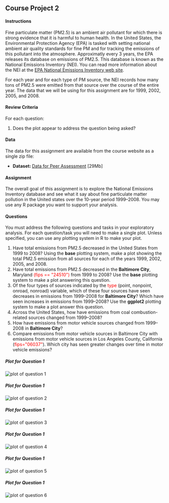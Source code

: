 ## Course Project 2

#### Instructions

Fine particulate matter (PM2.5) is an ambient air pollutant for which there is strong evidence that it is harmful to human health. In the United States, the Environmental Protection Agency (EPA) is tasked with setting national ambient air quality standards for fine PM and for tracking the emissions of this pollutant into the atmosphere. Approximatly every 3 years, the EPA releases its database on emissions of PM2.5. This database is known as the National Emissions Inventory (NEI). You can read more information about the NEI at the <a href="http://www.epa.gov/ttn/chief/eiinformation.html">EPA National Emissions Inventory web site</a>.

For each year and for each type of PM source, the NEI records how many tons of PM2.5 were emitted from that source over the course of the entire year. The data that we will be using for this assignment are for 1999, 2002, 2005, and 2008.


#### Review Criteria
For each question:
<ol type="1">
<li>Does the plot appear to address the question being asked?</li>
</ol>

#### Data
The data for this assignment are available from the course website as a single zip file:
<ul>
<li> <b>Dataset: </b> <a href="https://d396qusza40orc.cloudfront.net/exdata%2Fdata%2FNEI_data.zip">Data for Peer Assessment</a> [29Mb]
</ul>

#### Assignment
The overall goal of this assignment is to explore the National Emissions Inventory database and see what it say about fine particulate matter pollution in the United states over the 10-year period 1999–2008. You may use any R package you want to support your analysis.

#### Questions
You must address the following questions and tasks in your exploratory analysis. For each question/task you will need to make a single plot. Unless specified, you can use any plotting system in R to make your plot.

<ol type="1">
<li> Have total emissions from PM2.5 decreased in the United States from 1999 to 2008? Using the <b>base</b> plotting system, make a plot showing the total PM2.5 emission from all sources for each of the years 1999, 2002, 2005, and 2008.</li>

<li> Have total emissions from PM2.5 decreased in the <b>Baltimore City</b>, Maryland <font color="red">(fips == "24510")</font> from 1999 to 2008? Use the <b>base</b> plotting system to make a plot answering this question.

<li> Of the four types of sources indicated by the <font color="red">type</font> (point, nonpoint, onroad, nonroad) variable, which of these four sources have seen decreases in emissions from 1999–2008 for <b>Baltimore City</b>? Which have seen increases in emissions from 1999–2008? Use the <b>ggplot2</b> plotting system to make a plot answer this question.</li>

<li> Across the United States, how have emissions from coal combustion-related sources changed from 1999–2008?</li>

<li> How have emissions from motor vehicle sources changed from 1999–2008 in <b>Baltimore City</b>?</li>

<li> Compare emissions from motor vehicle sources in Baltimore City with emissions from motor vehicle sources in Los Angeles County, California (<font color="red">fips="06037"</font>). Which city has seen greater changes over time in motor vehicle emissions?</li>

</ol>

##### Plot for Question 1
![plot of question 1](figures/plot1.png) 

##### Plot for Question 1
![plot of question 2](figures/plot2.png) 

##### Plot for Question 1
![plot of question 3](figures/plot3.png) 

##### Plot for Question 1
![plot of question 4](figures/plot4.png) 

##### Plot for Question 1
![plot of question 5](figures/plot5.png) 

##### Plot for Question 1
![plot of question 6](figures/plot6.png) 